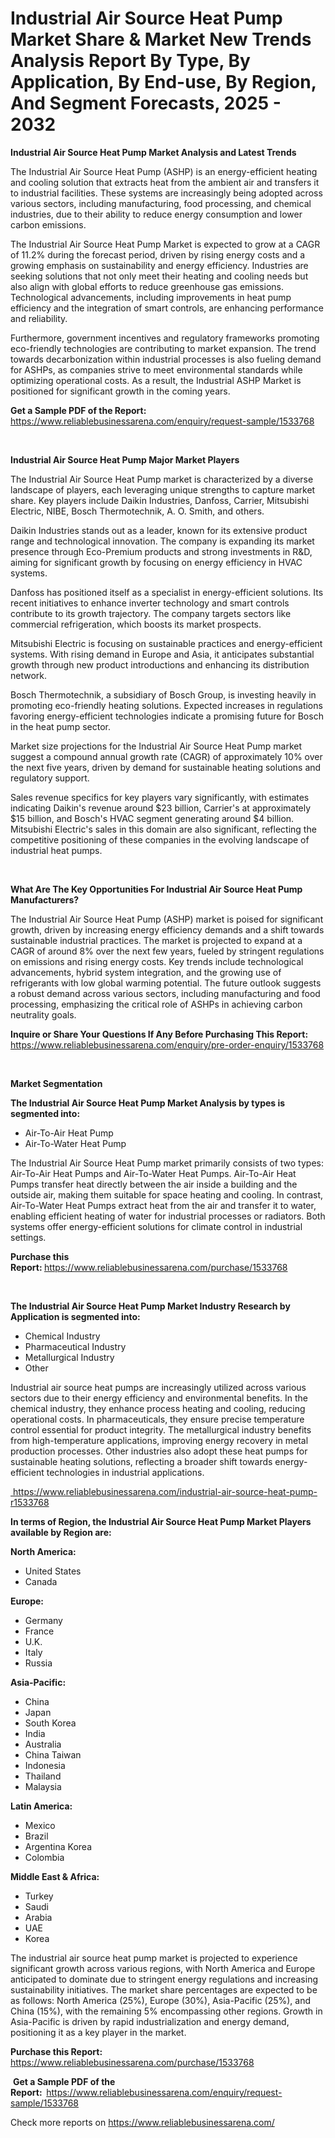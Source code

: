 <p><h1>Industrial Air Source Heat Pump Market Share & Market New Trends Analysis Report By Type, By Application, By End-use, By Region, And Segment Forecasts, 2025 - 2032</h1></p><p><strong>Industrial Air Source Heat Pump Market Analysis and Latest Trends</strong></p>
<p><p>The Industrial Air Source Heat Pump (ASHP) is an energy-efficient heating and cooling solution that extracts heat from the ambient air and transfers it to industrial facilities. These systems are increasingly being adopted across various sectors, including manufacturing, food processing, and chemical industries, due to their ability to reduce energy consumption and lower carbon emissions.</p><p>The Industrial Air Source Heat Pump Market is expected to grow at a CAGR of 11.2% during the forecast period, driven by rising energy costs and a growing emphasis on sustainability and energy efficiency. Industries are seeking solutions that not only meet their heating and cooling needs but also align with global efforts to reduce greenhouse gas emissions. Technological advancements, including improvements in heat pump efficiency and the integration of smart controls, are enhancing performance and reliability.</p><p>Furthermore, government incentives and regulatory frameworks promoting eco-friendly technologies are contributing to market expansion. The trend towards decarbonization within industrial processes is also fueling demand for ASHPs, as companies strive to meet environmental standards while optimizing operational costs. As a result, the Industrial ASHP Market is positioned for significant growth in the coming years.</p></p>
<p><strong>Get a Sample PDF of the Report:&nbsp;</strong> <a href="https://www.reliablebusinessarena.com/enquiry/request-sample/1533768?utm_campaign=1948&utm_medium=2&utm_source=Github&utm_content=ia&utm_term=17022025&utm_id=industrial-air-source-heat-pump">https://www.reliablebusinessarena.com/enquiry/request-sample/1533768</a></p>
<p>&nbsp;</p>
<p><strong>Industrial Air Source Heat Pump Major Market Players</strong></p>
<p><p>The Industrial Air Source Heat Pump market is characterized by a diverse landscape of players, each leveraging unique strengths to capture market share. Key players include Daikin Industries, Danfoss, Carrier, Mitsubishi Electric, NIBE, Bosch Thermotechnik, A. O. Smith, and others.</p><p>Daikin Industries stands out as a leader, known for its extensive product range and technological innovation. The company is expanding its market presence through Eco-Premium products and strong investments in R&D, aiming for significant growth by focusing on energy efficiency in HVAC systems.</p><p>Danfoss has positioned itself as a specialist in energy-efficient solutions. Its recent initiatives to enhance inverter technology and smart controls contribute to its growth trajectory. The company targets sectors like commercial refrigeration, which boosts its market prospects.</p><p>Mitsubishi Electric is focusing on sustainable practices and energy-efficient systems. With rising demand in Europe and Asia, it anticipates substantial growth through new product introductions and enhancing its distribution network.</p><p>Bosch Thermotechnik, a subsidiary of Bosch Group, is investing heavily in promoting eco-friendly heating solutions. Expected increases in regulations favoring energy-efficient technologies indicate a promising future for Bosch in the heat pump sector.</p><p>Market size projections for the Industrial Air Source Heat Pump market suggest a compound annual growth rate (CAGR) of approximately 10% over the next five years, driven by demand for sustainable heating solutions and regulatory support.</p><p>Sales revenue specifics for key players vary significantly, with estimates indicating Daikin's revenue around $23 billion, Carrier's at approximately $15 billion, and Bosch's HVAC segment generating around $4 billion. Mitsubishi Electric's sales in this domain are also significant, reflecting the competitive positioning of these companies in the evolving landscape of industrial heat pumps.</p></p>
<p>&nbsp;</p>
<p><strong>What Are The Key Opportunities For Industrial Air Source Heat Pump Manufacturers?</strong></p>
<p><p>The Industrial Air Source Heat Pump (ASHP) market is poised for significant growth, driven by increasing energy efficiency demands and a shift towards sustainable industrial practices. The market is projected to expand at a CAGR of around 8% over the next few years, fueled by stringent regulations on emissions and rising energy costs. Key trends include technological advancements, hybrid system integration, and the growing use of refrigerants with low global warming potential. The future outlook suggests a robust demand across various sectors, including manufacturing and food processing, emphasizing the critical role of ASHPs in achieving carbon neutrality goals.</p></p>
<p><strong>Inquire or Share Your Questions If Any Before Purchasing This Report:</strong> <a href="https://www.reliablebusinessarena.com/enquiry/pre-order-enquiry/1533768?utm_campaign=1948&utm_medium=2&utm_source=Github&utm_content=ia&utm_term=17022025&utm_id=industrial-air-source-heat-pump">https://www.reliablebusinessarena.com/enquiry/pre-order-enquiry/1533768</a></p>
<p>&nbsp;</p>
<p><strong>Market Segmentation</strong></p>
<p><strong>The Industrial Air Source Heat Pump Market Analysis by types is segmented into:</strong></p>
<p><ul><li>Air-To-Air Heat Pump</li><li>Air-To-Water Heat Pump</li></ul></p>
<p><p>The Industrial Air Source Heat Pump market primarily consists of two types: Air-To-Air Heat Pumps and Air-To-Water Heat Pumps. Air-To-Air Heat Pumps transfer heat directly between the air inside a building and the outside air, making them suitable for space heating and cooling. In contrast, Air-To-Water Heat Pumps extract heat from the air and transfer it to water, enabling efficient heating of water for industrial processes or radiators. Both systems offer energy-efficient solutions for climate control in industrial settings.</p></p>
<p><strong>Purchase this Report:&nbsp;</strong><a href="https://www.reliablebusinessarena.com/purchase/1533768?utm_campaign=1948&utm_medium=2&utm_source=Github&utm_content=ia&utm_term=17022025&utm_id=industrial-air-source-heat-pump">https://www.reliablebusinessarena.com/purchase/1533768</a></p>
<p>&nbsp;</p>
<p><strong>The Industrial Air Source Heat Pump Market Industry Research by Application is segmented into:</strong></p>
<p><ul><li>Chemical Industry</li><li>Pharmaceutical Industry</li><li>Metallurgical Industry</li><li>Other</li></ul></p>
<p><p>Industrial air source heat pumps are increasingly utilized across various sectors due to their energy efficiency and environmental benefits. In the chemical industry, they enhance process heating and cooling, reducing operational costs. In pharmaceuticals, they ensure precise temperature control essential for product integrity. The metallurgical industry benefits from high-temperature applications, improving energy recovery in metal production processes. Other industries also adopt these heat pumps for sustainable heating solutions, reflecting a broader shift towards energy-efficient technologies in industrial applications.</p></p>
<p><a href="https://www.reliablebusinessarena.com/industrial-air-source-heat-pump-r1533768?utm_campaign=1948&utm_medium=2&utm_source=Github&utm_content=ia&utm_term=17022025&utm_id=industrial-air-source-heat-pump">&nbsp;https://www.reliablebusinessarena.com/industrial-air-source-heat-pump-r1533768</a></p>
<p><strong>In terms of Region, the Industrial Air Source Heat Pump Market Players available by Region are:</strong></p>
<p>
    <p> <strong> North America: </strong>
        <ul>
            <li>United States</li>
            <li>Canada</li>
        </ul>
        </p> 
    <p> <strong> Europe: </strong>
        <ul>
            <li>Germany</li>
            <li>France</li>
            <li>U.K.</li>
            <li>Italy</li>
            <li>Russia</li>
        </ul>
        </p> 
    <p> <strong> Asia-Pacific: </strong>
        <ul>
            <li>China</li>
            <li>Japan</li>
            <li>South Korea</li>
            <li>India</li>
            <li>Australia</li>
            <li>China Taiwan</li>
            <li>Indonesia</li>
            <li>Thailand</li>
            <li>Malaysia</li>
        </ul>
        </p> 
    <p> <strong> Latin America: </strong>
        <ul>
            <li>Mexico</li>
            <li>Brazil</li>
            <li>Argentina Korea</li>
            <li>Colombia</li>
        </ul>
        </p> 
    <p> <strong> Middle East & Africa: </strong>
        <ul>
            <li>Turkey</li>
            <li>Saudi</li>
            <li>Arabia</li>
            <li>UAE</li>
            <li>Korea</li>
        </ul>
    </p>
    </p>
<p><p>The industrial air source heat pump market is projected to experience significant growth across various regions, with North America and Europe anticipated to dominate due to stringent energy regulations and increasing sustainability initiatives. The market share percentages are expected to be as follows: North America (25%), Europe (30%), Asia-Pacific (25%), and China (15%), with the remaining 5% encompassing other regions. Growth in Asia-Pacific is driven by rapid industrialization and energy demand, positioning it as a key player in the market.</p></p>
<p><strong>Purchase this Report: </strong><a href="https://www.reliablebusinessarena.com/purchase/1533768?utm_campaign=1948&utm_medium=2&utm_source=Github&utm_content=ia&utm_term=17022025&utm_id=industrial-air-source-heat-pump">https://www.reliablebusinessarena.com/purchase/1533768</a></p>
<p>&nbsp;<strong>Get a Sample PDF of the Report:&nbsp;&nbsp;</strong><a href="https://www.reliablebusinessarena.com/enquiry/request-sample/1533768?utm_campaign=1948&utm_medium=2&utm_source=Github&utm_content=ia&utm_term=17022025&utm_id=industrial-air-source-heat-pump">https://www.reliablebusinessarena.com/enquiry/request-sample/1533768</a></p>
<p><strong></strong></p>
<p>Check more reports on <a href="https://www.reliablebusinessarena.com/?utm_campaign=1948&utm_medium=2&utm_source=Github&utm_content=ia&utm_term=17022025&utm_id=industrial-air-source-heat-pump">https://www.reliablebusinessarena.com/</a></p>